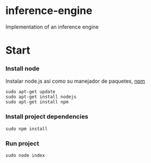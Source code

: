 # inference-engine

Implementation of an inference engine


# Start

### Install node 

Instalar node.js así como su manejador de paquetes, [npm](https://www.npmjs.com/)

``` 
sudo apt-get update
sudo apt-get install nodejs
sudo apt-get install npm
```

### Install project dependencies

``` 
sudo npm install
```

### Run project

``` 
sudo node index
```
